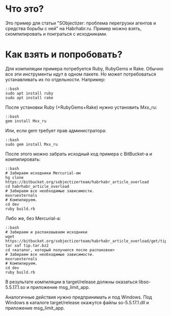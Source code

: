 # Что это?

Это пример для статьи "SObjectizer: проблема перегрузки агентов и средства борьбы с ней" на Habrhabr.ru. Пример можно взять, скомпилировать и поиграться с исходниками.

# Как взять и попробовать?

Для компиляции примера потребуется Ruby, RubyGems и Rake. Обычно все эти инструменты идут в одном пакете. Но может потребоваться устанавливать их по отдельности. Например:
~~~~~
::bash
sudo apt install ruby
sudo apt install rake
~~~~~
После установки Ruby (+RubyGems+Rake) нужно установить Mxx_ru:
~~~~~
::bash
gem install Mxx_ru
~~~~~
Или, если gem требует прав администратора:
~~~~~
::bash
sudo gem install Mxx_ru
~~~~~
После этого можно забрать исходный код примера с BitBucket-а и компилировать:
~~~~~
::bash
# Забираем исходники Mercurial-ом
hg clone https://bitbucket.org/sobjectizerteam/habrhabr_article_overload
cd habrhabr_article_overload
# Забираем все необходимые зависимости.
mxxruexternals
# Компилируем.
cd dev
ruby build.rb
~~~~~
Либо же, без Mercurial-а:
~~~~~
::bash
# Забираем и распаковываем исходники
wget https://bitbucket.org/sobjectizerteam/habrhabr_article_overload/get/tip.tar.bz2
tar xaf tip.tar.bz2
cd <каталог, который получился после распаковки>
# Забираем все необходимые зависимости.
mxxruexternals
# Компилируем.
cd dev
ruby build.rb
~~~~~
В результате компиляции в target/release должны оказаться libso-5.5.17.1.so и приложение msg_limit_app.

Аналогичные действия нужно предпринимать и под Windows. Под Windows в каталоге target/release окажутся файлы so-5.5.17.1.dll и приложение msg_limit_app.
